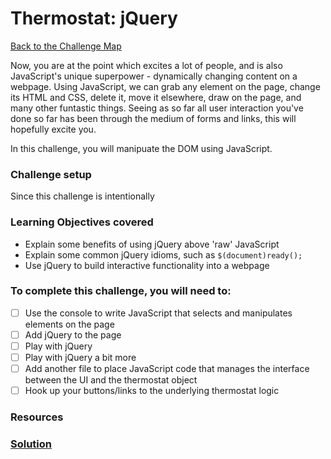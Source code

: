 # Thermostat: jQuery

[Back to the Challenge Map](0_challenge_map.md)

Now, you are at the point which excites a lot of people, and is also JavaScript's unique superpower - dynamically changing content on a webpage. Using JavaScript, we can grab any element on the page, change its HTML and CSS, delete it, move it elsewhere, draw on the page, and many other funtastic things. Seeing as so far all user interaction you've done so far has been through the medium of forms and links, this will hopefully excite you.

In this challenge, you will manipuate the DOM using JavaScript.

### Challenge setup

Since this challenge is intentionally 

### Learning Objectives covered

- Explain some benefits of using jQuery above 'raw' JavaScript
- Explain some common jQuery idioms, such as `$(document)ready();`
- Use jQuery to build interactive functionality into a webpage

### To complete this challenge, you will need to:
- [ ] Use the console to write JavaScript that selects and manipulates elements on the page
- [ ] Add jQuery to the page
- [ ] Play with jQuery
- [ ] Play with jQuery a bit more
- [ ] Add another file to place JavaScript code that manages the interface between the UI and the thermostat object
- [ ] Hook up your buttons/links to the underlying thermostat logic

### Resources

### [Solution](solutions/7.md)
